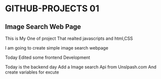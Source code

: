 # GITHUB-PROJECTS 01
## Image Search Web Page
This is My One of project That realted javascripts and html,CSS

I am going to create simple image search webpage

Today Edited some frontend Development

Today is the backend day
  Add a Image search Api from Unslpash.com
  And create variables for excute


